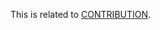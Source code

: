 This is related to [CONTRIBUTION](https://specifications.openehr.org/releases/RM/latest/common.html#_contribution_class).

<SchemaDefinition schemaRef="#/components/schemas/Contribution" />
